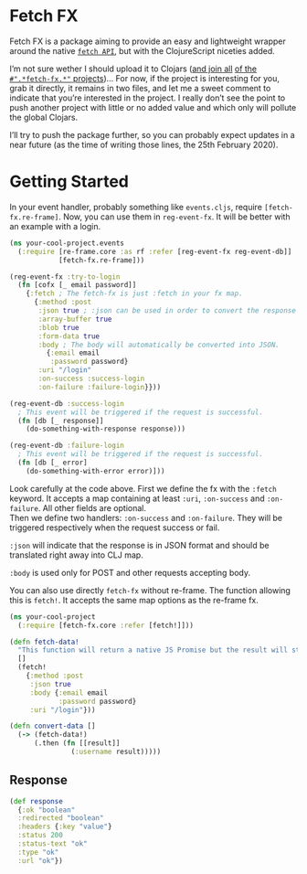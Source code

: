 # Fetch FX

Fetch FX is a package aiming to provide an easy and lightweight wrapper around the native [`fetch API`](https://developer.mozilla.org/fr/docs/Web/API/WindowOrWorkerGlobalScope/fetch), but with the ClojureScript niceties added.

I’m not sure wether I should upload it to Clojars ([and join all](https://clojars.org/fetch-fx) [of the](https://clojars.org/day8.re-frame/fetch-fx) [`#".*fetch-fx.*"` projects](https://clojars.org/superstructor/re-frame-fetch-fx))… For now, if the project is interesting for you, grab it directly, it remains in two files, and let me a sweet comment to indicate that you’re interested in the project. I really don’t see the point to push another project with little or no added value and which only will pollute the global Clojars.

I’ll try to push the package further, so you can probably expect updates in a near future (as the time of writing those lines, the 25th February 2020).

# Getting Started

In your event handler, probably something like `events.cljs`, require `[fetch-fx.re-frame]`. Now, you can use them in `reg-event-fx`. It will be better with an example with a login.

```clojure
(ns your-cool-project.events
  (:require [re-frame.core :as rf :refer [reg-event-fx reg-event-db]]
            [fetch-fx.re-frame]))

(reg-event-fx :try-to-login
  (fn [cofx [_ email password]]
    {:fetch ; The fetch-fx is just :fetch in your fx map.
      {:method :post
       :json true ; :json can be used in order to convert the response from JSON into CLJ map.
       :array-buffer true
       :blob true
       :form-data true
       :body ; The body will automatically be converted into JSON.
         {:email email
          :password password}
       :uri "/login"
       :on-success :success-login
       :on-failure :failure-login}}))

(reg-event-db :success-login
  ; This event will be triggered if the request is successful.
  (fn [db [_ response]]
    (do-something-with-response response)))

(reg-event-db :failure-login
  ; This event will be triggered if the request is successful.
  (fn [db [_ error]
    (do-something-with-error error)]))
```

Look carefully at the code above. First we define the fx with the `:fetch` keyword. It accepts a map containing at least `:uri`, `:on-success` and `:on-failure`. All other fields are optional.  
Then we define two handlers: `:on-success` and `:on-failure`. They will be triggered respectively when the request success or fail.

`:json` will indicate that the response is in JSON format and should be translated right away into CLJ map.

`:body` is used only for POST and other requests accepting body.

You can also use directly `fetch-fx` without re-frame. The function allowing this is `fetch!`. It accepts the same map options as the re-frame fx.

```clojure
(ns your-cool-project
  (:require [fetch-fx.core :refer [fetch!]]))

(defn fetch-data!
  "This function will return a native JS Promise but the result will still be converted."
  []
  (fetch!
    {:method :post
     :json true
     :body {:email email
            :password password}
     :uri "/login"}))

(defn convert-data []
  (-> (fetch-data!)
      (.then (fn [[result]]
               (:username result)))))
```


## Response

```clojure
(def response
  {:ok "boolean"
  :redirected "boolean"
  :headers {:key "value"}
  :status 200
  :status-text "ok"
  :type "ok"
  :url "ok"})
```

